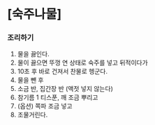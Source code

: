 # [숙주나물] #

### 조리하기 ###
1. 물을 끓인다.
2. 물이 끓으면 뚜껑 연 상태로 숙주를 넣고 뒤적이다가 
3. 10초 후 바로 건져서 찬물로 헹군다.
4. 물을 뺀 후
5. 소금 반, 집간장 반 (액젓 넣지 않는다)
6. 참기름 1 티스푼, 깨 조금 뿌리고
7. (옵션) 쪽파 조금 넣고
8. 조물거린다. 
